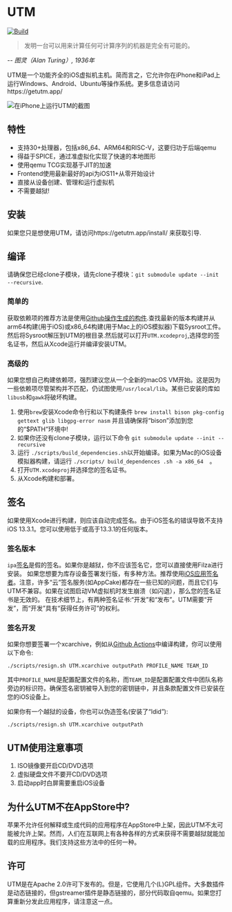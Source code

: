 # UTM
[![Build](https://github.com/utmapp/UTM/workflows/Build/badge.svg?branch=master&event=push)][1]

> 发明一台可以用来计算任何可计算序列的机器是完全有可能的。

-- <cite>图灵（Alan Turing）, 1936年</cite>

UTM是一个功能齐全的iOS虚拟机主机。简而言之，它允许你在iPhone和iPad上运行Windows、Android、Ubuntu等操作系统。更多信息请访问https://getutm.app/

![在iPhone上运行UTM的截图](https://kyun.ltyuanfang.cn/tc/2020/08/16/b71e7b3b8d695.png)

## 特性

* 支持30+处理器，包括x86_64、ARM64和RISC-V，这要归功于后端qemu
* 得益于SPICE，通过准虚拟化实现了快速的本地图形
* 使用qemu TCG实现基于JIT的加速
* Frontend使用最新最好的api为iOS11+从零开始设计
* 直接从设备创建、管理和运行虚拟机
* 不需要越狱!

## 安装

如果您只是想使用UTM，请访问https://getutm.app/install/ 来获取引导.

## 编译

请确保您已经clone子模块，请先clone子模块：`git submodule update --init --recursive`.

### 简单的

获取依赖项的推荐方法是使用[Github操作生成的构件][4].查找最新的版本构建并从arm64构建(用于iOS)或x86_64构建(用于Mac上的iOS模拟器)下载Sysroot工件。然后将Sysroot解压到UTM的根目录.然后就可以打开`UTM.xcodeproj`,选择您的签名证书，然后从Xcode运行并编译安装UTM。

### 高级的

如果您想自己构建依赖项，强烈建议您从一个全新的macOS VM开始。这是因为一些依赖项尽管架构并不匹配，仍试图使用`/usr/local/lib`。某些已安装的库如`libusb`和`gawk`将破坏构建。
1. 使用`brew`安装Xcode命令行和以下构建条件
`brew install bison pkg-config gettext glib libgpg-error nasm`
并且请确保将“bison”添加到您的“$PATH”环境中!
2. 如果你还没有clone子模块，运行以下命令
`git submodule update --init --recursive` 
3. 运行 `./scripts/build_dependencies.sh`以开始编译。如果为Mac的iOS设备模拟器构建，请运行 `./scripts/ build_dependences .sh -a x86_64  `。
4. 打开`UTM.xcodeproj`并选择您的签名证书。
5. 从Xcode构建和部署。

## 签名

如果使用Xcode进行构建，则应该自动完成签名。由于iOS签名的错误导致不支持iOS 13.3.1。您可以使用低于或高于13.3.1的任何版本。

### 签名版本

`ipa`[签名][3]是假的签名。如果你是越狱，你不应该签名它，您可以直接使用Filza进行安装。
如果您想要为库存设备签署发行版，有多种方法。推荐使用[iOS应用签名者][2]。注意，许多“云”签名服务(如AppCake)都存在一些已知的问题，而且它们与UTM不兼容。如果在试图启动VM虚拟机时发生崩溃（如闪退），那么您的签名证书是无效的。
在技术细节上，有两种签名证书:“开发”和“发布”。UTM需要“开发”，而“开发”具有“获得任务许可”的权利。

### 签名开发

如果你想要签署一个xcarchive，例如从[Github Actions][1]中编译构建，你可以使用以下命令:

```
./scripts/resign.sh UTM.xcarchive outputPath PROFILE_NAME TEAM_ID
```

其中`PROFILE_NAME`是配置配置文件的名称，而`TEAM_ID`是配置配置文件中团队名称旁边的标识符。确保签名密钥被导入到您的密钥链中，并且条款配置文件已安装在您的iOS设备上。

如果你有一个越狱的设备，你也可以伪造签名(安装了“ldid”):

```
./scripts/resign.sh UTM.xcarchive outputPath
```
## UTM使用注意事项

1. ISO镜像要开启CD/DVD选项
2. 虚拟硬盘文件不要开CD/DVD选项
3. 启动app时白屏需要重启iOS设备

## 为什么UTM不在AppStore中?

苹果不允许任何解释或生成代码的应用程序在AppStore中上架，因此UTM不太可能被允许上架。然而，人们在互联网上有各种各样的方式来获得不需要越狱就能加载的应用程序。我们支持这些方法中的任何一种。

## 许可

UTM是在Apache 2.0许可下发布的。但是，它使用几个(L)GPL组件。大多数插件是动态链接的，但gstreamer插件是静态链接的，部分代码取自qemu。如果您打算重新分发此应用程序，请注意这一点。

[1]: https://github.com/utmapp/UTM/actions?query=event%3Arelease+workflow%3ABuild
[2]: https://dantheman827.github.io/ios-app-signer/
[3]: https://github.com/utmapp/UTM/releases
[4]: https://github.com/utmapp/UTM/actions?query=workflow%3ABuild+event%3Arelease+is%3Asuccess

